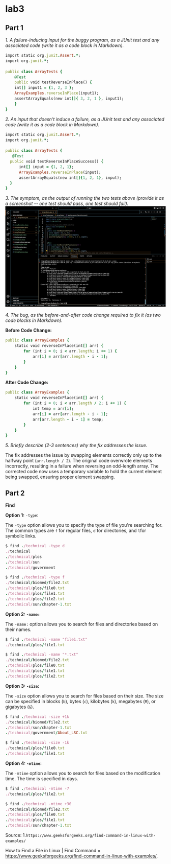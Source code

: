  # **lab3** 
 
## Part 1

*1. A failure-inducing input for the buggy program, as a JUnit test and any associated code (write it as a code block in Markdown).*


```ruby
import static org.junit.Assert.*;
import org.junit.*;

public class ArrayTests {
	@Test 
	public void testReverseInPlace() {
    int[] input1 = {1, 2, 3 };
    ArrayExamples.reverseInPlace(input1);
    assertArrayEquals(new int[]{ 3, 2, 1 }, input1);
    }
}
```

*2. An input that doesn't induce a failure, as a JUnit test and any associated code (write it as a code block in Markdown).*

```ruby
import static org.junit.Assert.*;
import org.junit.*;

public class ArrayTests {
   @Test
  public void testReverseInPlaceSuccess() {
      int[] input = {1, 2, 1};
      ArrayExamples.reverseInPlace(input);
      assertArrayEquals(new int[]{1, 2, 1}, input);
  }
}
```

*3. The symptom, as the output of running the two tests above (provide it as a screenshot -- one test should pass, one test should fail).*
![Image](lab4-1.png)


*4. The bug, as the before-and-after code change required to fix it (as two code blocks in Markdown).*

**Before Code Change:**

```ruby
public class ArrayExamples {
    static void reverseInPlace(int[] arr) {
        for (int i = 0; i < arr.length; i += 1) {
            arr[i] = arr[arr.length - i - 1];
        }
    }
}
```

**After Code Change:**
```ruby
public class ArrayExamples {
    static void reverseInPlace(int[] arr) {
        for (int i = 0; i < arr.length / 2; i += 1) {
            int temp = arr[i];
            arr[i] = arr[arr.length - i - 1];
            arr[arr.length - i - 1] = temp;
        }
    }
}
```

*5. Briefly describe (2-3 sentences) why the fix addresses the issue.*

The fix addresses the issue by swapping elements correctly only up to the halfway point (`arr.length / 2`). The original code overwrote elements incorrectly, resulting in a failure when reversing an odd-length array. The corrected code now uses a temporary variable to hold the current element being swapped, ensuring proper element swapping.

## Part 2

**Find**

**Option 1:** `-type`: 

The `-type` option allows you to specify the type of file you're searching for. The common types are `f` for regular files, `d` for directories, and `l`for symbolic links.

```ruby
$ find ./technical -type d
./technical
./technical/plos
./technical/sun
./technical/government
```

```ruby
$ find ./technical -type f
./technical/biomed/file2.txt
./technical/plos/file0.txt
./technical/plos/file1.txt
./technical/plos/file2.txt
./technical/sun/chapter-1.txt
```

**Option 2: `-name:`**

The `-name:` option allows you to search for files and directories based on their names.

```ruby
$ find ./technical -name "file1.txt"
./technical/plos/file1.txt
```

```ruby
$ find ./technical -name "*.txt"
./technical/biomed/file2.txt
./technical/plos/file0.txt
./technical/plos/file1.txt
./technical/plos/file2.txt
```

**Option 3: `-size`:**

The `-size` option allows you to search for files based on their size. The size can be specified in blocks (`b`), bytes (`c`), kilobytes (`k`), megabytes (`M`), or gigabytes (`G`).

```ruby
$ find ./technical -size +1k
./technical/biomed/file2.txt
./technical/sun/chapter-1.txt
./technical/government/About_LSC.txt
```

```ruby
$ find ./technical -size -1k
./technical/plos/file0.txt
./technical/plos/file1.txt
```

**Option 4: `-mtime`:**

The `-mtime` option allows you to search for files based on the modification time. The time is specified in days.

```ruby
$ find ./technical -mtime -7
./technical/plos/file2.txt
```

```ruby
$ find ./technical -mtime +30
./technical/biomed/file2.txt
./technical/plos/file0.txt
./technical/plos/file1.txt
./technical/sun/chapter-1.txt
```

Source:
1.`https://www.geeksforgeeks.org/find-command-in-linux-with-examples/`

 How to Find a File in Linux | Find Command = https://www.geeksforgeeks.org/find-command-in-linux-with-examples/,





